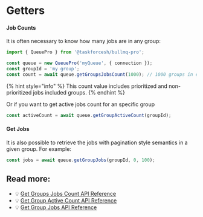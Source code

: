 # Getters

#### Job Counts

It is often necessary to know how many jobs are in any group:

```typescript
import { QueuePro } from '@taskforcesh/bullmq-pro';

const queue = new QueuePro('myQueue', { connection });
const groupId = 'my group';
const count = await queue.getGroupsJobsCount(1000); // 1000 groups in each iteration
```

{% hint style="info" %}
This count value includes prioritized and non-prioritized jobs included groups.
{% endhint %}

Or if you want to get active jobs count for an specific group

```typescript
const activeCount = await queue.getGroupActiveCount(groupId);
```

#### Get Jobs

It is also possible to retrieve the jobs with pagination style semantics in a given group. For example:

```typescript
const jobs = await queue.getGroupJobs(groupId, 0, 100);
```

## Read more:

* 💡 [Get Groups Jobs Count API Reference](https://api.bullmq.pro/classes/v7.QueuePro.html#getgroupsjobscount)
* 💡 [Get Group Active Count API Reference](https://api.bullmq.pro/classes/v7.QueuePro.html#getgroupactivecount)
* 💡 [Get Group Jobs API Reference](https://api.bullmq.pro/classes/v7.QueuePro.html#getgroupjobs)
